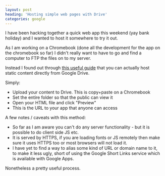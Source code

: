 ```yaml
---
layout: post
heading: 'Hosting simple web pages with Drive'
categories: google
---
```


I have been hacking together a quick web app this weekend (yay bank holiday) and I wanted to host it somewhere to try it out.

As I am working on a Chromebook (done all the development for the app on the chromebook so far) I didn't really want to have to go and find a computer to FTP the files on to my server.

Instead I found out through [this useful guide](https://googledrive.com/host/0B716ywBKT84AMXBENXlnYmJISlE/GoogleDriveHosting.html) that you can actually host static content directly from Google Drive.

Simply:

* <span style="line-height: 13px;">Upload your content to Drive. This is copy+paste on a Chromebook</span>
* Set the entire folder so that the public can view it
* Open your HTML file and click "Preview"
* This is the URL to your app that anyone can access

A few notes / caveats with this method:

* <span style="line-height: 13px;">So far as I am aware you can't do any server functionality - but it is possible to do client side JS etc.</span>
* It is served by HTTPS, if you are loading fonts or JS remotely then make sure it uses HTTPS too or most browsers will not load it.
* I have yet to find a way to alias some kind of URL or domain name to it, to make it less ugly, short of using the Google Short Links service which is available with Google Apps.

Nonetheless a pretty useful process.